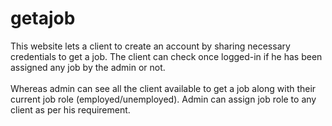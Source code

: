 # getajob
This website lets a client to create an account by sharing necessary credentials to get a job. The client can check once logged-in if he has been assigned any job by the admin or not. <br/><br/>Whereas admin can see all the client available to get a job along with their current job role (employed/unemployed). Admin can assign job role to any client as per his requirement.
